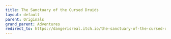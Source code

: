 ```yaml
---
title: The Sanctuary of the Cursed Druids
layout: default
parent: Originals
grand_parent: Adventures
redirect_to: https://dangerisreal.itch.io/the-sanctuary-of-the-cursed-druids
---
```

